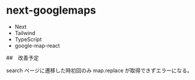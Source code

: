 # next-googlemaps

- Next
- Tailwind
- TypeScript
- google-map-react

##　改善予定

search ページに遷移した時初回のみ map.replace が取得できずエラーになる。
